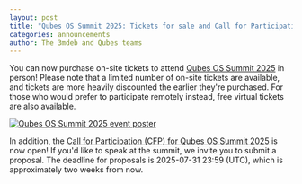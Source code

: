 ```yaml
---
layout: post
title: "Qubes OS Summit 2025: Tickets for sale and Call for Participation open!"
categories: announcements
author: The 3mdeb and Qubes teams
---
```


You can now purchase on-site tickets to attend [Qubes OS Summit 2025](https://events.dasharo.com/event/2/qubes-os-summit-2025) in person! Please note that a limited number of on-site tickets are available, and tickets are more heavily discounted the earlier they're purchased. For those who would prefer to participate remotely instead, free virtual tickets are also available.

[![Qubes OS Summit 2025 event poster](/attachment/posts/qubes-os-summit-2025.jpg)](https://events.dasharo.com/event/2/qubes-os-summit-2025)

In addition, the [Call for Participation (CFP) for Qubes OS Summit 2025](https://cfp.3mdeb.com/qubes-os-summit-2025/cfp) is now open! If you'd like to speak at the summit, we invite you to submit a proposal. The deadline for proposals is 2025-07-31 23:59 (UTC), which is approximately two weeks from now.
